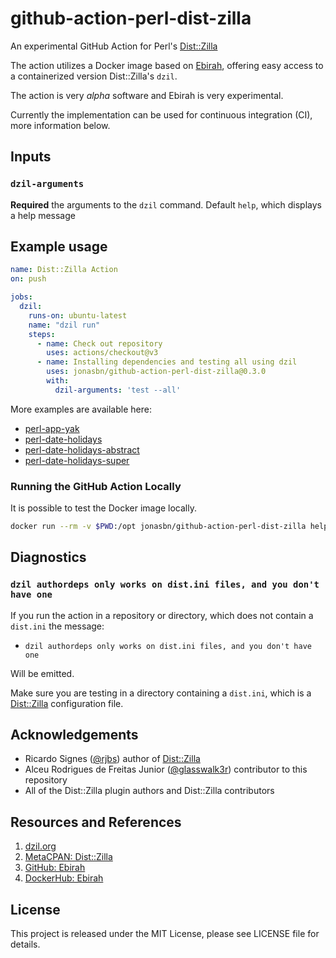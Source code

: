 # github-action-perl-dist-zilla

An experimental GitHub Action for Perl's [Dist::Zilla][dzil.org]

The action utilizes a Docker image based on [Ebirah][ebirah], offering easy access to a containerized version Dist::Zilla's `dzil`.

The action is very _alpha_ software and Ebirah is very experimental.

Currently the implementation can be used for continuous integration (CI), more information below.

## Inputs

### `dzil-arguments`

**Required** the arguments to the `dzil` command. Default `help`, which displays a help message

## Example usage

```yaml
name: Dist::Zilla Action
on: push

jobs:
  dzil:
    runs-on: ubuntu-latest
    name: "dzil run"
    steps:
      - name: Check out repository
        uses: actions/checkout@v3
      - name: Installing dependencies and testing all using dzil
        uses: jonasbn/github-action-perl-dist-zilla@0.3.0
        with:
          dzil-arguments: 'test --all'
```

More examples are available here:

- [perl-app-yak](https://github.com/jonasbn/perl-app-yak)
- [perl-date-holidays](https://github.com/jonasbn/perl-date-holidays)
- [perl-date-holidays-abstract](https://github.com/jonasbn/perl-date-holidays)
- [perl-date-holidays-super](https://github.com/jonasbn/perl-date-holidays)

### Running the GitHub Action Locally

It is possible to test the Docker image locally.

```bash
docker run --rm -v $PWD:/opt jonasbn/github-action-perl-dist-zilla help
```

## Diagnostics

### `dzil authordeps only works on dist.ini files, and you don't have one`

If you run the action in a repository or directory, which does not contain a `dist.ini` the message:

- `dzil authordeps only works on dist.ini files, and you don't have one`

Will be emitted.

Make sure you are testing in a directory containing a `dist.ini`, which is a [Dist::Zilla][dzil.org] configuration file.

## Acknowledgements

- Ricardo Signes ([@rjbs](https://github.com/rjbs)) author of [Dist::Zilla]([dzil.org])
- Alceu Rodrigues de Freitas Junior ([@glasswalk3r](https://github.com/glasswalk3r)) contributor to this repository
- All of the Dist::Zilla plugin authors and Dist::Zilla contributors

## Resources and References

1. [dzil.org]
2. [MetaCPAN: Dist::Zilla](https://metacpan.org/pod/Dist::Zilla)
3. [GitHub: Ebirah][ebirah]
4. [DockerHub: Ebirah](https://hub.docker.com/repository/docker/jonasbn/ebirah)

## License

This project is released under the MIT License, please see LICENSE file for details.

[dzil.org]: http://dzil.org/
[ebirah]: https://github.com/jonasbn/ebirah
